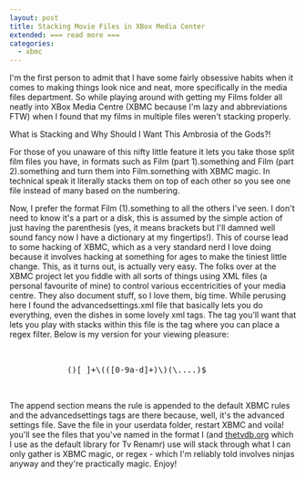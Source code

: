 ```yaml
---
layout: post
title: Stacking Movie Files in XBox Media Center
extended: === read more ===
categories:
  - xbmc
---
```

I'm the first person to admit that I have some fairly obsessive habits when it comes to making things look nice and neat, more specifically in the media files department. So while playing around with getting my Films folder all neatly into XBox Media Centre (XBMC because I'm lazy and abbreviations FTW) when I found that my films in multiple files weren't stacking properly.


What is Stacking and Why Should I Want This Ambrosia of the Gods?!

For those of you unaware of this nifty little feature it lets you take those split film files you have, in formats such as Film (part 1).something and Film (part 2).something and turn them into Film.something with XBMC magic. In technical speak it literally stacks them on top of each other so you see one file instead of many based on the numbering.


Now, I prefer the format Film (1).something to all the others I've seen. I don't need to know it's a part or a disk, this is assumed by the simple action of just having the parenthesis (yes, it means brackets but I'll damned well sound fancy now I have a dictionary at my fingertips!). This of course lead to some hacking of XBMC, which as a very standard nerd I love doing because it involves hacking at something for ages to make the tiniest little change. This, as it turns out, is actually very easy. The folks over at the XBMC project let you fiddle with all sorts of things using XML files (a personal favourite of mine) to control various eccentricities of your media centre. They also document stuff, so I love them, big time. While perusing here I found the advancedsettings.xml file that basically lets you do everything, even the dishes in some lovely xml tags. The tag you'll want that lets you play with stacks within this file is the <moviestacking> tag where you can place a regex filter. Below is my version for your viewing pleasure:

<pre>
    <advancedsettings>
        <moviestacking action="append">
            <regexp>()[ ]+\(([0-9a-d]+)\)(\....)$</regexp>
        </moviestacking>
    </advancedsettings>
</pre>
 
The append section means the rule is appended to the default XBMC rules and the advancedsettings tags are there because, well, it's the advanced settings file. Save the file in your userdata folder, restart XBMC and voila! you'll see the files that you've named in the format I (and [thetvdb.org](http://thetvdb.org) which I use as the default library for Tv Renamr) use will stack through what I can only gather is XBMC magic, or regex - which I'm reliably told involves ninjas anyway and they're practically magic. Enjoy!
